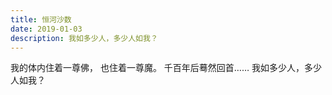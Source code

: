 ```yaml
---
title: 恒河沙数
date: 2019-01-03
description: 我如多少人，多少人如我？
---
```


我的体内住着一尊佛，
也住着一尊魔。
千百年后蓦然回首……
我如多少人，多少人如我？